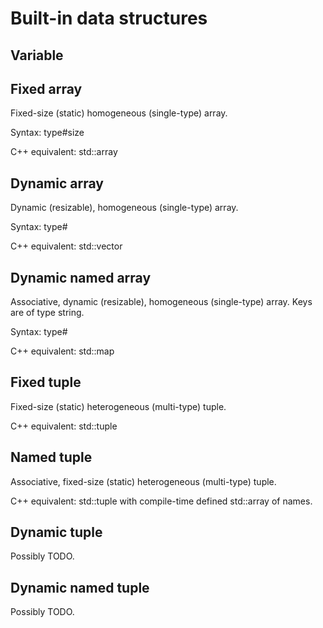 # Built-in data structures

## Variable

## Fixed array
Fixed-size (static) homogeneous (single-type) array.

Syntax:
type#size

C++ equivalent:
std::array


## Dynamic array
Dynamic (resizable), homogeneous (single-type) array.

Syntax:
type#

C++ equivalent:
std::vector

## Dynamic named array
Associative, dynamic (resizable), homogeneous (single-type) array. Keys are of type string.

Syntax:
type#

C++ equivalent:
std::map

## Fixed tuple
Fixed-size (static) heterogeneous (multi-type) tuple.

C++ equivalent:
std::tuple

## Named tuple
Associative, fixed-size (static) heterogeneous (multi-type) tuple.

C++ equivalent:
std::tuple with compile-time defined std::array of names.

## Dynamic tuple
Possibly TODO.

## Dynamic named tuple
Possibly TODO.
